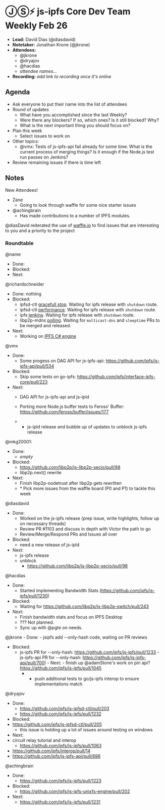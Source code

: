 # ⒿⓈ⚡️  js-ipfs Core Dev Team Weekly Feb 26

- **Lead:** David Dias (@diasdavid)
- **Notetaker:** Jonathan Krone (@jkrone)
- **Attendees:**
	- @jkrone
	- @dryajov
	- @hacdias
	- _attendee names..._
- **Recording:** _add link to recording once it's online_

## Agenda

- Ask everyone to put their name into the list of attendees
- Round of updates
  - What have you accomplished since the last Weekly?
  - Were there any blockers? If so, which ones? Is it still blocked? Why?
  - What is the next important thing you should focus on?
- Plan this week
  - Select issues to work on
- Other topics:
  - @vmx: Tests of js-ipfs-api fail already for some time. What is the current process of merging things? Is it enough if the Node.js test run passes on Jenkins?
- Review remaining issues if there is time left


## Notes

New Attendees!
  - Zane
    - Going to look through waffle for some nice starter issues
  - @achingbrain
    - Has made contributions to a number of IPFS modules.

@diasDavid reiterated the use of [waffle.io](https://waffle.io/ipfs/js-ipfs) to find issues that are interesting to you and a priority to the project

### Roundtable

@name
 - Done:
 - Blocked:
 - Next:

@richardschneider
 - Done: nothing
 - Blocked:
   - ipfsd-ctl [gracefull stop](https://github.com/ipfs/js-ipfsd-ctl/pull/205). Waiting for ipfs release with `shutdown` route.
   - ipfsd-ctl [performance](https://github.com/ipfs/js-ipfsd-ctl/pull/190). Waiting for ipfs release with `shutdown` route.
   - ipfs [jenkins](https://github.com/ipfs/js-ipfs/pull/1103). Waiting for ipfs release with `shutdown` route.
   - libp2p-mdns [polling](https://github.com/libp2p/js-libp2p-mdns/pull/71). Waiting for `multicast-dns` and `sleeptime` PRs to be merged and released.
 - Next:
   - Working on [IPFS C# engine](https://github.com/richardschneider/net-ipfs-engine)

@vmx
 - Done:
   - Some progess on DAG API for js-ipfs-api: https://github.com/ipfs/js-ipfs-api/pull/534
 - Blocked:
   - Skip some tests on go-ipfs: https://github.com/ipfs/interface-ipfs-core/pull/223
 - Next:
   - DAG API for js-ipfs-api and js-ipld
   - Porting more Node.js buffer tests to Feross' Buffer: https://github.com/feross/buffer/issues/177

   - * js-ipld release and bubble up of updates to unblock js-ipfs release

@mkg20001:
 - Done:
   - *empty*
 - Blocked:
   - https://github.com/libp2p/js-libp2p-secio/pull/98
   - libp2p.next() rewrite
 - Next:
   - Finish libp2p-nodetrust after libp2p gets rewritten
   - \* Pick more issues from the waffle board (P0 and P1) to tackle this week

@diasdavid
 - Done:
   - Worked on the js-ipfs release (prep issue, write highlights, follow up on necessary threads)
   - Review PR #1103 and discuss in depth with Victor the path to go
   - Review/Merge/Respond PRs and Issues all over
 - Blocked:
    - need a new release of js-ipld
 - Next:
    - js-ipfs release
    - unblock
    	- https://github.com/libp2p/js-libp2p-secio/pull/98

@hacdias
 - Done:
   - Started implementing Bandwidth Stats (https://github.com/ipfs/js-ipfs/pull/1230)
 - Blocked:
   - Waiting for https://github.com/libp2p/js-libp2p-switch/pull/243
 - Next:
   - Finish bandwidth stats and focus on IPFS Desktop
   - ??? Not planned.
   - Sync up with @pgte on needs.

 @jkrone
 	- Done:
 		- jsipfs add --only-hash code, waiting on PR reviews
   - Blocked:
     - js-ipfs PR for --only-hash: https://github.com/ipfs/js-ipfs/pull/1233
   	- js-ipfs-api PR for --only-hash: https://github.com/ipfs/js-ipfs-api/pull/700)
  	- Next:
   	- finish up @adamStone's work on pin api? https://github.com/ipfs/js-ipfs/pull/1045
       - * push additional tests to go/js-ipfs interop to ensure implementations match

@dryajov
 - Done:
 	- https://github.com/ipfs/js-ipfsd-ctl/pull/203
 	- https://github.com/ipfs/js-ipfs/pull/1232
 - Blocked:
  - https://github.com/ipfs/js-ipfsd-ctl/pull/205
    - this issue is holding up a lot of issues around testing on windows
 - Next:
  - circuit relay tutorial and interop
  	- https://github.com/ipfs/js-ipfs/pull/1063
  - https://github.com/ipfs/interop/pull/14
  - https://github.com/ipfs/js-ipfs-api/pull/698

@achingbrain
 - Done:
   - https://github.com/ipfs/js-ipfs/pull/1223
 - Blocked:
   - https://github.com/ipfs/js-ipfs-unixfs-engine/pull/202
 - Next:
   - https://github.com/ipfs/js-ipfs/pull/1231
